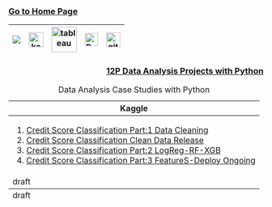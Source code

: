 ### [Go to Home Page](https://github.com/celik-muhammed)

<div align="center">
  
| [![](https://img.shields.io/badge/linkedin-%230077B5.svg?&style=for-the-badge&logo=linkedin&logoColor=white)][Linkedin] | [<img src="https://www.kaggle.com/static/images/site-logo.svg" alt="kaggle" height="28.5"/>][kaggle] | [<img src="https://www.tableau.com/sites/default/files/2021-05/tableau_rgb_500x104.png" alt="tableau" height="50"/>][tableau] | [<picture><source media="(prefers-color-scheme: dark)" srcset="https://theme.zdassets.com/theme_assets/224203/4a55138e21ad44a9c72c8295181c79fe938a2ae6.svg" alt="kaggle" height="26"><img alt="Dark" src="https://cdn-static-1.medium.com/sites/medium.com/about/images/Medium-Logo-Black-RGB-1.svg" alt="kaggle" height="26"></picture>][medium] | [<img src="https://user-images.githubusercontent.com/94930605/160260064-ff3aa908-cbfd-4350-ab28-a26a0b7a1819.png" alt="github_pages" height="28.5"/>][github_pages] |
|:-:|:-:|:-:|:-:|:-:|
<!-- CHANGE-05 .../myname/ myname yerine profil user name yaz -->
[Linkedin]: https://www.linkedin.com/in/çelik-muhammed/ "LinkedIn"
[kaggle]: https://www.kaggle.com/clkmuhammed "Kaggle Page"
[tableau]: https://public.tableau.com/app/profile/celikmuhammed "Tableau Page"
[medium]: https://celik-muhammed.medium.com/ "Medium Page"
[github_pages]: https://celik-muhammed.github.io/ "GitHub Pages"  
</div>

<h3 align='right'>
  
[12P Data Analysis Projects with Python](https://github.com/celik-muhammed/12P-Data-Analysis-Projects-with-Python/blob/master/README.md)
</h3>
  
  
<table align="center">
    <caption><div align='center'>Data Analysis Case Studies with Python</div></caption>
<thead><tr><th>Kaggle</th></tr></thead>
<tbody>
<tr>
  <td>
      <ol>
        <li><a href="https://www.kaggle.com/code/clkmuhammed/credit-score-classification-part-1-data-cleaning">Credit Score Classification Part:1 Data Cleaning</a></li>
        <li><a href="https://www.kaggle.com/datasets/clkmuhammed/creditscoreclassification">Credit Score Classification Clean Data Release</a></li>
        <li><a href="https://www.kaggle.com/code/clkmuhammed/credit-score-classification-part-2-logreg-rf-xgb">Credit Score Classification Part:2 LogReg-RF-XGB</a></li>
        <li><a href="#">Credit Score Classification Part:3 FeatureS-Deploy Ongoing</a></li>
      </ol>
  </td>
</tr>
  
<tr>
  <td>draft</td>
</tr>
</tbody>
  
<tfoot>
  <tr><td>draft</td></tr>
</tfoot>
</table>
